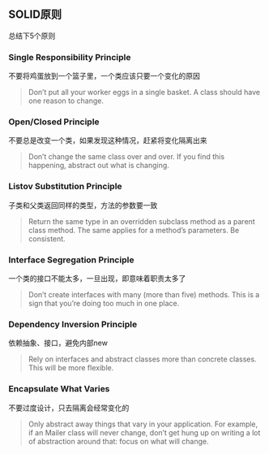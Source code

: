 ## SOLID原则

总结下5个原则

### Single Responsibility Principle

不要将鸡蛋放到一个篮子里，一个类应该只要一个变化的原因

> Don’t put all your worker eggs in a single basket. A class should have one reason to change.

### Open/Closed Principle

不要总是改变一个类，如果发现这种情况，赶紧将变化隔离出来

> Don’t change the same class over and over. If you find this happening, abstract out what is changing.

### Listov Substitution Principle

子类和父类返回同样的类型，方法的参数要一致

> Return the same type in an overridden subclass method as a parent class method. The same applies for a method’s parameters. Be consistent.

### Interface Segregation Principle

一个类的接口不能太多，一旦出现，即意味着职责太多了

> Don’t create interfaces with many (more than five) methods. This is a sign that you’re doing too much in one place.

### Dependency Inversion Principle

依赖抽象、接口，避免内部new

> Rely on interfaces and abstract classes more than concrete classes. This will be more flexible.

### Encapsulate What Varies

不要过度设计，只去隔离会经常变化的

> Only abstract away things that vary in your application. For example, if an Mailer class will never change, don’t get hung up on writing a lot of abstraction around that: focus on what will change.
